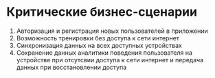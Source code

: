 # Критические бизнес-сценарии

1. Авторизация и регистрация новых пользователей в приложении
2. Возможность тренировки без доступа к сети интернет
3. Синхронизация данных на всех доступных устройствах
4. Сохранение данных аналитики поведения пользователя на устройстве при отсутсвии доступа к сети интернет и передача данных при восстановлении доступа
